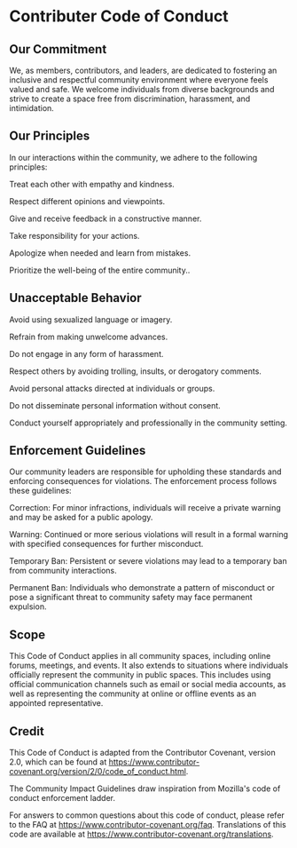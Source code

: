 
# Contributer Code of Conduct




## Our Commitment
We, as members, contributors, and leaders, are dedicated to fostering an inclusive and respectful community environment where everyone feels valued and safe. We welcome individuals from diverse backgrounds and strive to create a space free from discrimination, harassment, and intimidation.
## Our Principles
In our interactions within the community, we adhere to the following principles:

Treat each other with empathy and kindness.

Respect different opinions and viewpoints.

Give and receive feedback in a constructive manner.

Take responsibility for your actions.

Apologize when needed and learn from mistakes.

Prioritize the well-being of the entire community..
## Unacceptable Behavior

Avoid using sexualized language or imagery.

Refrain from making unwelcome advances.

Do not engage in any form of harassment.

Respect others by avoiding trolling, insults, or derogatory comments.

Avoid personal attacks directed at individuals or groups.

Do not disseminate personal information without consent.

Conduct yourself appropriately and professionally in the community setting.
## Enforcement Guidelines
Our community leaders are responsible for upholding these standards and enforcing consequences for violations. 
The enforcement process follows these guidelines:

Correction: For minor infractions, individuals will receive a private warning and may be asked for a public apology.

Warning: Continued or more serious violations will result in a formal warning with specified consequences for further misconduct.

Temporary Ban: Persistent or severe violations may lead to a temporary ban from community interactions.

Permanent Ban: Individuals who demonstrate a pattern of misconduct or pose a significant threat to community safety may face permanent expulsion.


## Scope
This Code of Conduct applies in all community spaces, including online forums, meetings, and events. It also extends to situations where individuals officially represent the community in public spaces. This includes using official communication channels such as email or social media accounts, as well as representing the community at online or offline events as an appointed representative.
## Credit
This Code of Conduct is adapted from the Contributor Covenant, version 2.0, which can be found at https://www.contributor-covenant.org/version/2/0/code_of_conduct.html.

The Community Impact Guidelines draw inspiration from Mozilla's code of conduct enforcement ladder.

For answers to common questions about this code of conduct, please refer to the FAQ at https://www.contributor-covenant.org/faq. Translations of this code are available at https://www.contributor-covenant.org/translations.